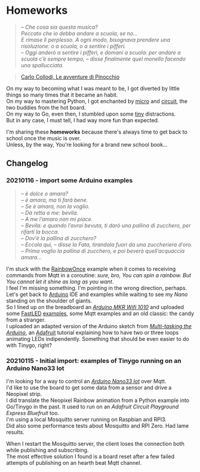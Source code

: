 # Homeworks

>*– Che cosa sia questa musica?*   
>*Peccato che io debba andare a scuola, se no...*   
>*E rimase lì perplesso. A ogni modo, bisognava prendere una risoluzione: o a scuola, o a sentire i pifferi.*   
>*– Oggi anderò a sentire i pifferi, e domani a scuola: per andare a scuola c’è sempre tempo, – disse finalmente quel monello facendo una spallucciata.*   

>[Carlo Collodi, Le avventure di Pinocchio](http://www.letteraturaitaliana.net/pdf/Volume_9/t217.pdf)


On my way to becoming what I was meant to be, I got diverted by little things so many times that it became an habit.    
On my way to mastering Python, I got enchanted by [micro](https://micropython.org/) and [circuit](https://circuitpython.org/), the two buddies from the hot board.   
On my way to Go, even then, I stumbled upon some [tiny](https://tinygo.org/) distractions.   
But in any case, I must tell, I had way more fun than expected.   

I'm sharing these **homeworks** because there's always time to get back to school once the music is over.     
Unless, by the way, You're looking for a brand new school book...  


## Changelog

### 20210116 - import some Arduino examples

>*– è dolce o amara?*  
>*– è amara, ma ti farà bene.*  
>*– Se è amara, non la voglio.*  
>*– Dà retta a me: bevila.*  
>*– A me l’amaro non mi piace.*  
>*– Bevila: e quando l’avrai bevuta, ti darò una pallina di zucchero, per rifarti la bocca.*  
>*– Dov’è la pallina di zucchero?*  
>*– Eccola qui, – disse la Fata, tirandola fuori da una zuccheriera d’oro.*  
>*– Prima voglio la pallina di zucchero, e poi beverò quell’acquaccia amara...*  


I'm stuck with the [RainbowOnce](tinygo/arduino-nano33/08-mqttSub_NeopixelStrip_RainbowOnce/) example when it comes to receiving commands from Mqtt in a coroutine: *sure, bro, You can spin a rainbow. But You cannot let it shine as long as you want*.   
I feel I'm missing something. I'm pointing in the wrong direction, perhaps.   
Let's get back to [Arduino](https://www.arduino.cc/) IDE and examples while waiting to see my *Nano* standing on the shoulder of giants.    
So I lined up on the breadboard an *[Arduino MKR Wifi 1010](/arduino/ArduinoMKRWifi1010/)* and uploaded some [FastLED](http://fastled.io/) [examples](/arduino/ArduinoMKRWifi1010/00-fastled/), some Mqtt examples and an old classic: the candy from a stranger.    
I uploaded an adapted version of the Arduino sketch from *[Multi-tasking the Arduino](https://learn.adafruit.com/multi-tasking-the-arduino-part-3/overview)*, an [Adafruit](https://www.adafruit.com/) tutorial explaining how to have two or three loops animating LEDs indipendently. Something that should be even easier to do with Tinygo, right?

### 20210115 - Initial import: examples of Tinygo running on an Arduino Nano33 Iot

I'm looking for a way to control an *[Arduino Nano33 Iot](/tinygo/arduino-nano33/)* over Mqtt.   
I'd like to use the board to get some data from a sensor and drive a Neopixel strip.   
I did translate the Neopixel Rainbow animation from a Python example into Go/Tinygo in the past. 
It used to run on an *Adafruit Circuit Playground Express Bluefruit* too.   
I'm using a local Mosquitto server running on Raspbian and RPI3.   
Did also some performance tests about Mosquitto and RPI Zero. Had lame results.  

When I restart the Mosquitto server, the client loses the connection both while publishing and subscribing.  
The most effective solution I found is a board reset after a few failed attempts of publishing on an hearth beat Mqtt channel.    